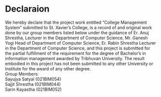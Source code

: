 # Declaraion
We hereby declare that the project work entitled “College Management System” submitted to St. Xavier’s College, is a record of and original work done by our group 
members listed below under the guidance of Er. Anuj Shrestha, Lecturer in the Department of Computer Science, Mr. Ganesh Yogi Head of Department of Computer Science,
Er. Rabin Shrestha Lecturer in the Department of Computer Science, and this project is submitted for the partial fulfillment of the requirement for the degree of 
Bachelor’s in information management awarded by Tribhuvan University. The result embodied in this project has not been submitted to any other University or Institute 
for the award of any other degree.\
Group Members:\
Sayujya Satyal (021BIM054)\
Sajjit Shrestha (021BIM044)\
Sarin Kayastha (021BIM052)
